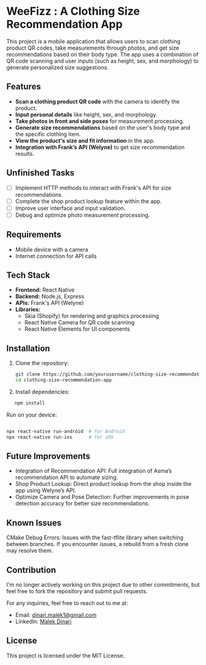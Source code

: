 # WeeFizz : A Clothing Size Recommendation App

This project is a mobile application that allows users to scan clothing product QR codes, take measurements through photos, and get size recommendations based on their body type. The app uses a combination of QR code scanning and user inputs (such as height, sex, and morphology) to generate personalized size suggestions.

## Features

- **Scan a clothing product QR code** with the camera to identify the product.
- **Input personal details** like height, sex, and morphology.
- **Take photos in front and side poses** for measurement processing.
- **Generate size recommendations** based on the user's body type and the specific clothing item.
- **View the product's size and fit information** in the app.
- **Integration with Frank’s API (Welyne)** to get size recommendation results.

## Unfinished Tasks

- [ ] Implement HTTP methods to interact with Frank's API for size recommendations.
- [ ] Complete the shop product lookup feature within the app.
- [ ] Improve user interface and input validation.
- [ ] Debug and optimize photo measurement processing.

## Requirements

- Mobile device with a camera
- Internet connection for API calls

## Tech Stack

- **Frontend:** React Native
- **Backend:** Node.js, Express
- **APIs:** Frank's API (Welyne)
- **Libraries:**
  - Skia (Shopify) for rendering and graphics processing
  - React Native Camera for QR code scanning
  - React Native Elements for UI components

## Installation

1. Clone the repository:
   ```bash
   git clone https://github.com/yourusername/clothing-size-recommendation-app.git
   cd clothing-size-recommendation-app
   
2. Install dependencies:
```bash
   npm install
```
Run on your device:
```bash

npx react-native run-android  # for Android
npx react-native run-ios      # for iOS
```

## Future Improvements

- Integration of Recommendation API: Full integration of Asma’s recommendation API to automate sizing.
- Shop Product Lookup: Direct product lookup from the shop inside the app using Welyne’s API.
- Optimize Camera and Pose Detection: Further improvements in pose detection accuracy for better size recommendations.

## Known Issues

CMake Debug Errors: Issues with the fast-tflite library when switching between branches. If you encounter issues, a rebuild from a fresh clone may resolve them.

## Contribution

I'm no longer actively working on this project due to other commitments, but feel free to fork the repository and submit pull requests.

For any inquiries, feel free to reach out to me at:

- Email: dinari.malek1@gmail.com
- LinkedIn: [Malek Dinari](https://www.linkedin.com/in/malek-dinari-99b431263/)
  
## License

This project is licensed under the MIT License.
